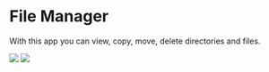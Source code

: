 #  File Manager

With this app you can view, copy, move, delete directories and files.

<img  src="Resource/File_Manager.gif">
<img src = "Resource/create_folder_filemanager.gif"

